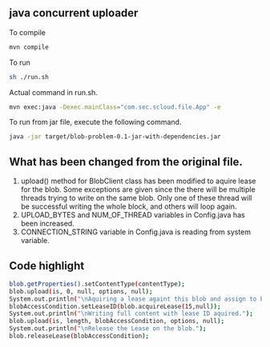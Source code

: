 ## java concurrent uploader

To compile 
```sh 
mvn compile
```
To run 
```sh
sh ./run.sh
```
Actual command in run.sh.
```sh
mvn exec:java -Dexec.mainClass="com.sec.scloud.file.App" -e
``` 
To run from jar file, execute the following command. 
```sh
java -jar target/blob-problem-0.1-jar-with-dependencies.jar
```
## What has been changed from the original file.

1. upload() method for BlobClient class has been modified to aquire lease for the blob.
Some exceptions are given since the there will be multiple threads trying to write on the same blob.
Only one of these thread will be successful writing the whole block, and others will loop again.
2. UPLOAD_BYTES and NUM_OF_THREAD variables in Config.java has been increased.
3. CONNECTION_STRING variable in Config.java is reading from system variable. 

## Code highlight
```sh
blob.getProperties().setContentType(contentType);
blob.upload(is, 0, null, options, null);
System.out.println("\nAquiring a lease againt this blob and assign to blobAccessCondition");
blobAccessCondition.setLeaseID(blob.acquireLease(15,null));
System.out.println("\nWriting full content with lease ID aquired.");
blob.upload(is, length, blobAccessCondition, options, null);
System.out.println("\nRelease the Lease on the blob.");
blob.releaseLease(blobAccessCondition);
```